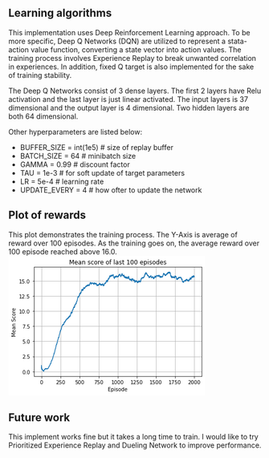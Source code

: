 
## Learning algorithms

This implementation uses Deep Reinforcement Learning approach. To be more specific, Deep Q Networks (DQN) are utilized to represent a stata-action value function, converting a state vector into action values. The training process involves Experience Replay to break unwanted correlation in experiences. In addition, fixed Q target is also implemented for the sake of training stability. 

The Deep Q Networks consist of 3 dense layers. The first 2 layers have Relu activation and the last layer is just linear activated. The input layers is 37 dimensional and the output layer is 4 dimensional. Two hidden layers are both 64 dimensional. 

Other hyperparameters are listed below:
- BUFFER_SIZE = int(1e5)  # size of replay buffer
- BATCH_SIZE = 64   # minibatch size
- GAMMA = 0.99  # discount factor
- TAU = 1e-3    # for soft update of target parameters
- LR = 5e-4   # learning rate
- UPDATE_EVERY = 4   # how ofter to update the network

## Plot of rewards
This plot demonstrates the training process. The Y-Axis is average of reward over 100 episodes. As the training goes on, the average reward over 100 episode reached above 16.0. 
![](/Figure_1.png)


## Future work
This implement works fine but it takes a long time to train. I would like to try Prioritized Experience Replay and Dueling Network to improve performance. 

